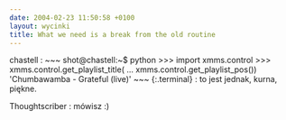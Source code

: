 ```yaml
---
date: 2004-02-23 11:50:58 +0100
layout: wycinki
title: What we need is a break from the old routine
---
```


chastell
: 
    ~~~
    shot@chastell:~$ python
    >>> import xmms.control
    >>> xmms.control.get_playlist_title(
    ... xmms.control.get_playlist_pos())
    'Chumbawamba - Grateful (live)'
    ~~~
    {:.terminal}
: to jest jednak, kurna, piękne.

Thoughtscriber
: mówisz :)
